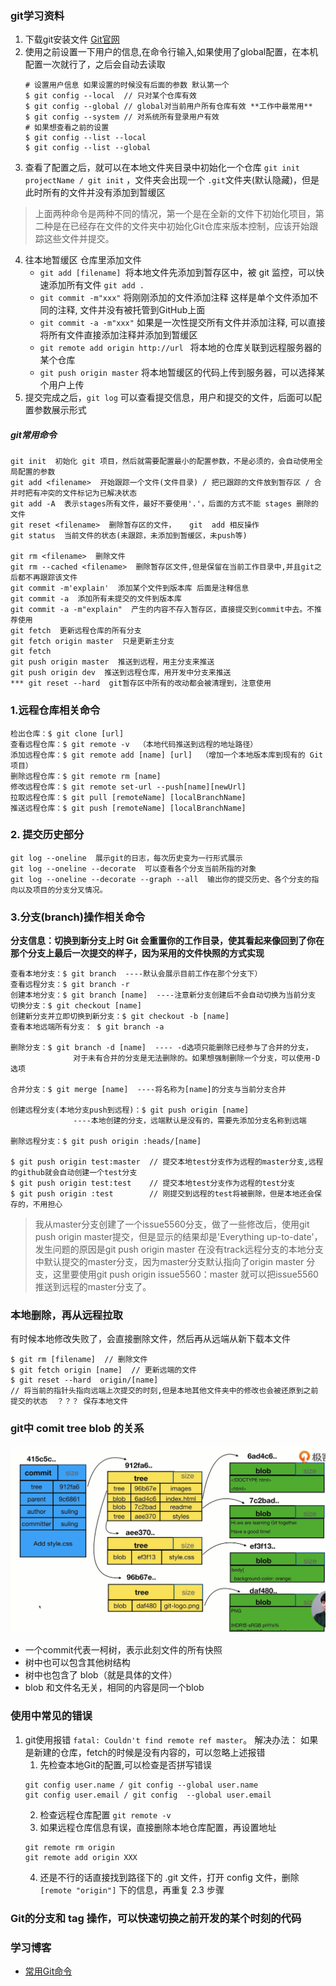 ### git学习资料
1. 下载git安装文件 [Git官网](https://git-scm.com/downloads)
2. 使用之前设置一下用户的信息,在命令行输入,如果使用了global配置，在本机配置一次就行了，之后会自动去读取
    ```shell
    # 设置用户信息 如果设置的时候没有后面的参数 默认第一个
    $ git config --local  // 只对某个仓库有效
    $ git config --global // global对当前用户所有仓库有效 **工作中最常用**
    $ git config --system // 对系统所有登录用户有效
    # 如果想查看之前的设置
    $ git config --list --local
    $ git config --list --global
    ```
3. 查看了配置之后，就可以在本地文件夹目录中初始化一个仓库 `git init projectName / git init` ，文件夹会出现一个 ` .git `文件夹(默认隐藏)，但是此时所有的文件并没有添加到暂缓区
  > 上面两种命令是两种不同的情况，第一个是在全新的文件下初始化项目，第二种是在已经存在文件的文件夹中初始化Git仓库来版本控制，应该开始跟踪这些文件并提交。

4. 往本地暂缓区 仓库里添加文件
    - `git add [filename] `将本地文件先添加到暂存区中，被 git 监控，可以快速添加所有文件 `git add .`
    - `git commit -m"xxx"` 将刚刚添加的文件添加注释 这样是单个文件添加不同的注释, 文件并没有被托管到GitHub上面
    - `git commit -a -m"xxx"` 如果是一次性提交所有文件并添加注释, 可以直接将所有文件直接添加注释并添加到暂缓区
    - `git remote add origin http://url ` 将本地的仓库关联到远程服务器的某个仓库
    - `git push origin master` 将本地暂缓区的代码上传到服务器，可以选择某个用户上传
5. 提交完成之后，`git log` 可以查看提交信息，用户和提交的文件，后面可以配置参数展示形式


##### git常用命令
```shell
git init  初始化 git 项目，然后就需要配置最小的配置参数，不是必须的，会自动使用全局配置的参数
git add <filename>  开始跟踪一个文件(文件目录) / 把已跟踪的文件放到暂存区 / 合并时把有冲突的文件标记为已解决状态
git add -A  表示stages所有文件，最好不要使用'.'，后面的方式不能 stages 删除的文件
git reset <filename>  删除暂存区的文件，   git  add 相反操作
git status  当前文件的状态(未跟踪，未添加到暂缓区，未push等)

git rm <filename>  删除文件 
git rm --cached <filename>  删除暂存区文件,但是保留在当前工作目录中,并且git之后都不再跟踪该文件
git commit -m'explain'  添加某个文件到版本库 后面是注释信息
git commit -a  添加所有未提交的文件到版本库
git commit -a -m"explain"  产生的内容不存入暂存区，直接提交到commit中去。不推荐使用
git fetch  更新远程仓库的所有分支
git fetch origin master  只是更新主分支
git fetch
git push origin master  推送到远程，用主分支来推送
git push origin dev  推送到远程仓库，用开发中分支来推送
*** git reset --hard  git暂存区中所有的改动都会被清理到，注意使用
```

### 1.远程仓库相关命令
```shell
检出仓库：$ git clone [url]
查看远程仓库：$ git remote -v  （本地代码推送到远程的地址路径）
添加远程仓库：$ git remote add [name] [url]  （增加一个本地版本库到现有的 Git 项目）
删除远程仓库：$ git remote rm [name]
修改远程仓库：$ git remote set-url --push[name][newUrl]
拉取远程仓库：$ git pull [remoteName] [localBranchName]
推送远程仓库：$ git push [remoteName] [localBranchName]
```

### 2. 提交历史部分
```shell
git log --oneline  展示git的日志，每次历史变为一行形式展示
git log --oneline --decorate  可以查看各个分支当前所指的对象
git log --oneline --decorate --graph --all  输出你的提交历史、各个分支的指向以及项目的分支分叉情况。
```

### 3.分支(branch)操作相关命令
**分支信息：切换到新分支上时 Git 会重置你的工作目录，使其看起来像回到了你在那个分支上最后一次提交的样子，因为采用的文件快照的方式实现**
```shell
查看本地分支：$ git branch  ----默认会展示目前工作在那个分支下）
查看远程分支：$ git branch -r
创建本地分支：$ git branch [name]  ----注意新分支创建后不会自动切换为当前分支
切换分支：$ git checkout [name]
创建新分支并立即切换到新分支：$ git checkout -b [name]
查看本地远端所有分支： $ git branch -a

删除分支：$ git branch -d [name]  ---- -d选项只能删除已经参与了合并的分支，
              对于未有合并的分支是无法删除的。如果想强制删除一个分支，可以使用-D选项

合并分支：$ git merge [name]  ----将名称为[name]的分支与当前分支合并

创建远程分支(本地分支push到远程)：$ git push origin [name]
              ----本地创建的分支，远端默认是没有的，需要先添加分支名称到远端

删除远程分支：$ git push origin :heads/[name]

$ git push origin test:master  // 提交本地test分支作为远程的master分支,远程的github就会自动创建一个test分支
$ git push origin test:test    // 提交本地test分支作为远程的test分支
$ git push origin :test        // 刚提交到远程的test将被删除，但是本地还会保存的，不用担心
```
> 我从master分支创建了一个issue5560分支，做了一些修改后，使用git push origin master提交，但是显示的结果却是'Everything up-to-date'，发生问题的原因是git push origin master 在没有track远程分支的本地分支中默认提交的master分支，因为master分支默认指向了origin master 分支，这里要使用git push origin issue5560：master 就可以把issue5560推送到远程的master分支了。

### 本地删除，再从远程拉取
有时候本地修改失败了，会直接删除文件，然后再从远端从新下载本文件
```shell
$ git rm [filename]  // 删除文件
$ git fetch origin [name]  // 更新远端的文件
$ git reset --hard  origin/[name]
// 将当前的指针头指向远端上次提交的时刻,但是本地其他文件夹中的修改也会被还原到之前提交的状态  ？？？ 保存本地文件
```

### git中 comit  tree   blob 的关系
<img src="../resouce/imgs/git04.png" alt="commit/tree/blob关系图" style="zoom: 60%;" />

- 一个commit代表一柯树，表示此刻文件的所有快照
- 树中也可以包含其他树结构
- 树中也包含了 blob（就是具体的文件）
- blob 和文件名无关，相同的内容是同一个blob


### 使用中常见的错误
1. git使用报错 `fatal: Couldn't find remote ref master`。
    解决办法： 如果是新建的仓库，fetch的时候是没有内容的，可以忽略上述报错
    1. 先检查本地Git的配置,可以检查是否拼写错误
    ```shell
    git config user.name / git config --global user.name
    git config user.email / git config  --global user.email
    ```
    2. 检查远程仓库配置 `git remote -v`
    3. 如果远程仓库信息有误，直接删除本地仓库配置，再设置地址
    ```shell
    git remote rm origin
    git remote add origin XXX
    ```
    4. 还是不行的话直接找到路径下的 .git 文件，打开 config 文件，删除 `[remote "origin"]` 下的信息，再重复 2.3 步骤

### Git的分支和 tag 操作，可以快速切换之前开发的某个时刻的代码

### 学习博客

- [常用Git命令](https://juejin.im/post/5e0f401f6fb9a047f164fc9f)
